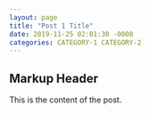 ```yaml
---
layout: page
title: "Post 1 Title"
date: 2019-11-25 02:01:30 -0000
categories: CATEGORY-1 CATEGORY-2
---
```

## Markup Header
This is the content of the post.
